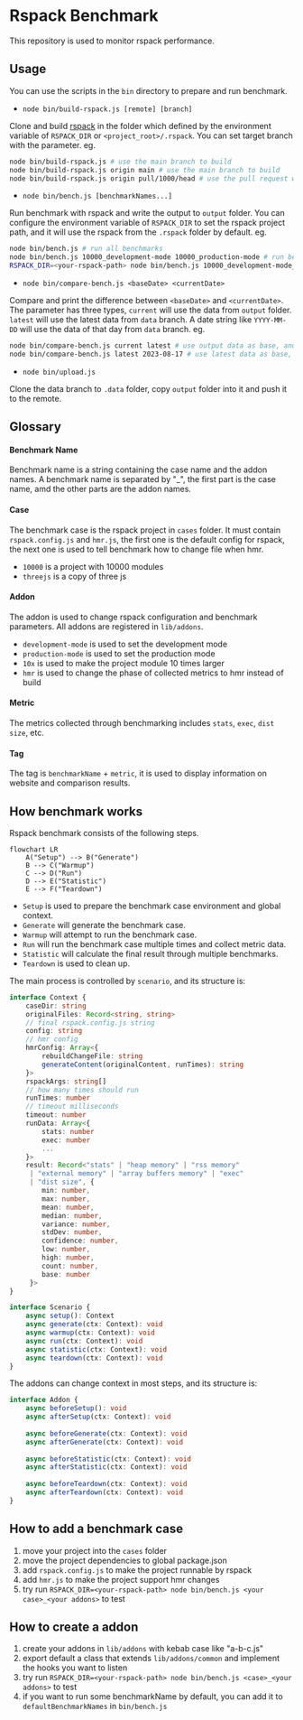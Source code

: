 # Rspack Benchmark

This repository is used to monitor rspack performance.

## Usage

You can use the scripts in the `bin` directory to prepare and run benchmark.

* `node bin/build-rspack.js [remote] [branch]`

Clone and build [rspack](https://github.com/web-infra-dev/rspack) in the folder which defined by the environment variable of `RSPACK_DIR` or `<project_root>/.rspack`. You can set target branch with the parameter. eg.

``` bash
node bin/build-rspack.js # use the main branch to build
node bin/build-rspack.js origin main # use the main branch to build
node bin/build-rspack.js origin pull/1000/head # use the pull request with index 1000 to build
```

* `node bin/bench.js [benchmarkNames...]`

Run benchmark with rspack and write the output to `output` folder. You can configure the environment variable of `RSPACK_DIR` to set the rspack project path, and it will use the rspack from the `.rspack` folder by default. eg.

``` bash
node bin/bench.js # run all benchmarks
node bin/bench.js 10000_development-mode 10000_production-mode # run benchmarks named 10000_development-mode and 10000_production-mode
RSPACK_DIR=<your-rspack-path> node bin/bench.js 10000_development-mode_hmr # set the rspack command path, and run 10000_development-mode_hmr
```

* `node bin/compare-bench.js <baseDate> <currentDate>`

Compare and print the difference between `<baseDate>` and `<currentDate>`. The parameter has three types, `current` will use the data from `output` folder. `latest` will use the latest data from `data` branch. A date string like `YYYY-MM-DD` will use the data of that day from `data` branch. eg.

``` bash
node bin/compare-bench.js current latest # use output data as base, and latest data as current
node bin/compare-bench.js latest 2023-08-17 # use latest data as base, and the data of 2023-08-17 as current
```

* `node bin/upload.js`

Clone the data branch to `.data` folder, copy `output` folder into it and push it to the remote.

## Glossary

#### Benchmark Name

Benchmark name is a string containing the case name and the addon names. A benchmark name is separated by "_", the first part is the case name, amd the other parts are the addon names.

#### Case

The benchmark case is the rspack project in `cases` folder. It must contain `rspack.config.js` and `hmr.js`, the first one is the default config for rspack, the next one is used to tell benchmark how to change file when hmr.

* `10000` is a project with 10000 modules
* `threejs` is a copy of three js

#### Addon

The addon is used to change rspack configuration and benchmark parameters. All addons are registered in `lib/addons`.

* `development-mode` is used to set the development mode
* `production-mode` is used to set the production mode
* `10x` is used to make the project module 10 times larger
* `hmr` is used to change the phase of collected metrics to hmr instead of build

#### Metric

The metrics collected through benchmarking includes `stats`, `exec`, `dist size`, etc.

#### Tag

The tag is `benchmarkName` + `metric`, it is used to display information on website and comparison results.

## How benchmark works

Rspack benchmark consists of the following steps.

``` mermaid
flowchart LR
    A("Setup") --> B("Generate")
    B --> C("Warmup")
    C --> D("Run")
    D --> E("Statistic")
    E --> F("Teardown")
```

* `Setup` is used to prepare the benchmark case environment and global context.
* `Generate` will generate the benchmark case.
* `Warmup` will attempt to run the benchmark case.
* `Run` will run the benchmark case multiple times and collect metric data.
* `Statistic` will calculate the final result through multiple benchmarks.
* `Teardown` is used to clean up.

The main process is controlled by `scenario`, and its structure is:

``` typescript
interface Context {
    caseDir: string
    originalFiles: Record<string, string>
    // final rspack.config.js string
    config: string
    // hmr config
    hmrConfig: Array<{
        rebuildChangeFile: string
        generateContent(originalContent, runTimes): string
    }>
    rspackArgs: string[]
    // how many times should run
    runTimes: number
    // timeout milliseconds
    timeout: number
    runData: Array<{
        stats: number
        exec: number
        ...
    }>
    result: Record<"stats" | "heap memory" | "rss memory"
     | "external memory" | "array buffers memory" | "exec"
     | "dist size", {
        min: number,
        max: number,
        mean: number,
        median: number,
        variance: number,
        stdDev: number,
        confidence: number,
        low: number,
        high: number,
        count: number,
        base: number
     }>
}

interface Scenario {
    async setup(): Context
    async generate(ctx: Context): void
    async warmup(ctx: Context): void
    async run(ctx: Context): void
    async statistic(ctx: Context): void
    async teardown(ctx: Context): void
}
```

The addons can change context in most steps, and its structure is:

``` typescript
interface Addon {
    async beforeSetup(): void
    async afterSetup(ctx: Context): void
    
    async beforeGenerate(ctx: Context): void
    async afterGenerate(ctx: Context): void
    
    async beforeStatistic(ctx: Context): void
    async afterStatistic(ctx: Context): void
    
    async beforeTeardown(ctx: Context): void
    async afterTeardown(ctx: Context): void
}
```

## How to add a benchmark case

1. move your project into the `cases` folder
2. move the project dependencies to global package.json
3. add `rspack.config.js` to make the project runnable by rspack
4. add `hmr.js` to make the project support hmr changes
5. try run `RSPACK_DIR=<your-rspack-path> node bin/bench.js <your case>_<your addons>` to test

## How to create a addon

1. create your addons in `lib/addons` with kebab case like "a-b-c.js"
2. export default a class that extends `lib/addons/common` and implement the hooks you want to listen
3. try run `RSPACK_DIR=<your-rspack-path> node bin/bench.js <case>_<your addons>` to test
4. if you want to run some benchmarkName by default, you can add it to `defaultBenchmarkNames` in `bin/bench.js`
